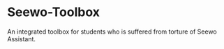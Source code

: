 # Seewo-Toolbox
An integrated toolbox for students who is suffered from torture of Seewo Assistant.
